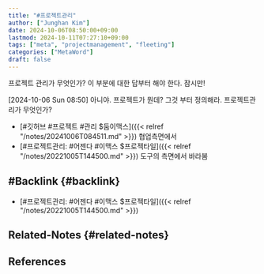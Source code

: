 ```yaml
---
title: "#프로젝트관리"
author: ["Junghan Kim"]
date: 2024-10-06T08:50:00+09:00
lastmod: 2024-10-11T07:27:10+09:00
tags: ["meta", "projectmanagement", "fleeting"]
categories: ["MetaWord"]
draft: false
---
```


프로젝트 관리가 무엇인가? 이 부분에 대한 답부터 해야 한다. 잠시만!

<span class="timestamp-wrapper"><span class="timestamp">[2024-10-06 Sun 08:50] </span></span> 아니야. 프로젝트가 뭔데? 그것 부터 정의해라. 프로젝트관리가 무엇인가?

-   [#깃허브 #프로젝트 #관리 $둠이맥스]({{< relref "/notes/20241006T084511.md" >}}) 협업측면에서
-   [#프로젝트관리: #어젠다 #이맥스 $프로젝타일]({{< relref "/notes/20221005T144500.md" >}}) 도구의 측면에서 바라봄

<!--more-->


## #Backlink {#backlink}

-   [#프로젝트관리: #어젠다 #이맥스 $프로젝타일]({{< relref "/notes/20221005T144500.md" >}})


## Related-Notes {#related-notes}

## References

<style>.csl-entry{text-indent: -1.5em; margin-left: 1.5em;}</style><div class="csl-bib-body">
</div>
